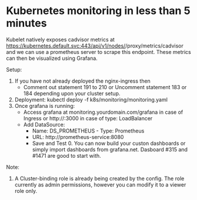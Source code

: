 # Kubernetes monitoring in less than 5 minutes

Kubelet natively exposes cadvisor metrics at https://kubernetes.default.svc:443/api/v1/nodes/<node-name>/proxy/metrics/cadvisor and we can use a prometheus server to scrape this endpoint. These metrics can then be visualized using Grafana.

Setup:

1. If you have not already deployed the nginx-ingress then
    - Comment out statement 191 to 210 or Uncomment statement 183 or 184 depending          upon your cluster setup.
2. Deployment: kubectl deploy -f k8s/monitoring/monitoring.yaml
3. Once grafana is running:
 	- Access grafana at monitoring.yourdomain.com/grafana in case of Ingress or     http://:3000 in case of type: LoadBalancer
 	- Add DataSource: 
 	  - Name: DS_PROMETHEUS - Type: Prometheus 
 	  - URL: http://prometheus-service:8080 
 	  - Save and Test 0. You can now build your custon dashboards or simply import dashboards from grafana.net. Dasboard #315 and #1471 are good to start with.

Note:

1. A Cluster-binding role is already being created by the config. The role currently as admin permissions, however you can modify it to a viewer role only.
